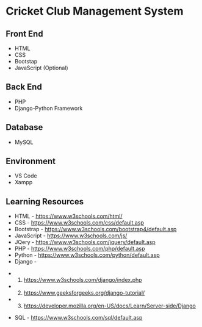 # Cricket Club Management System

## Front End 
* HTML
* CSS
* Bootstap
* JavaScript (Optional)

## Back End
* PHP
* Django-Python Framework

## Database 
* MySQL

## Environment 
* VS Code
* Xampp

## Learning Resources
* HTML - https://www.w3schools.com/html/
* CSS - https://www.w3schools.com/css/default.asp
* Bootstrap - https://www.w3schools.com/bootstrap4/default.asp
* JavaScript - https://www.w3schools.com/js/
* JQery - https://www.w3schools.com/jquery/default.asp
* PHP - https://www.w3schools.com/php/default.asp
* Python - https://www.w3schools.com/python/default.asp
* Django -
- 1. https://www.w3schools.com/django/index.php 
- 2. https://www.geeksforgeeks.org/django-tutorial/
- 3. https://developer.mozilla.org/en-US/docs/Learn/Server-side/Django
* SQL - https://www.w3schools.com/sql/default.asp